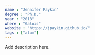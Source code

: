 ```yaml
---
name : "Jennifer Paykin"
degree : "Ph.D."
year : "2018"
where : "Galois"
website : "https://jpaykin.github.io/"
tags : ["alum"]
---
```

Add description here.
